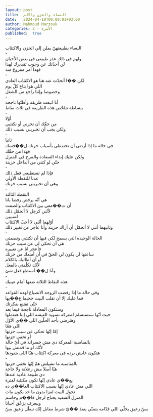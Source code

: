 ```yaml
---
layout: post
title:  النساء والحزن والالم
date:   2024-04-10T00:00:01+03:00
author: Mahmoud Marzouk
categories: 3 - الأسرة
published:  true
---
```

النساء بطبيعتهنّ يملن إلي الحزن والاكتئاب\
-\
ولهم في ذلك عذر طبيعي في بعض الأحيان\
لن أحدّثك عن وجوب تقديرك لهذا\
فهذا أمر مفروغ منه\
-\
لكن ��ا أتحدّث عنه هنا هو الاكتئاب العادي\
اللي هوا بتاع كلّ يوم\
وخصوصا وإنتا راجع من الشغل\
-\
أنا اتبعت طريقة وأظنّها ناجحة\
ببساطة تتلخّص هذه الطريقة في ثلاث نقاط\
-\
أوّلا\
من حقّك أن تحزني أو تكتئبي\
ولكن يجب أن تخبريني بسبب ذلك\
-\
ثانيا\
في حالة ما إذا أردتي أن تحتفظي بأسباب حزنك ل��فسك\
فهذا من حقّك\
ولكن عليك إبداء السعادة والمرح في المنزل\
حتّي لو كنتي من الداخل حزينة\
-\
فإذا لم تستطيعي فعل ذلك\
عدنا للنقطة الأولي\
وهي أن تخبريني بسبب حزنك\
-\
النقطة الثالثة\
هي أنّه يرفض رفضا باتا\
أن ت��معي بين الاكتئاب والصمت\
لأنّني كرجل لا أتحمّل ذلك\
لسببين\
أوّلهما أنّني لا أحبّ الاكتئاب\
وثانيهما أنني لا أتحمّل أن أراك حزينة وأنا عاجز عن تغيير
ذلك\
-\
الحالة الوحيدة التي يسمح لكي فيها أن تكتئبي وتصمتي\
هي أن تحكي لي عن سبب حزنك\
فأعجز انا عن تغييره\
ساعتها لن يكون لي الحقّ في أن أمنعك من حزنك\
أو أن أطالبك بالكلام\
لأنّك تكلّمتي بالفعل\
وأنا ل�� أستطع فعل شئ\
-\
هذه النقاط الثلاثة ضعها أمام عينيك\
-\
وفي حالة ما إذا رفضت الزوجة الانصياع لهذه القواعد\
فما عليك إلا أن تقلب البيت جحيما ع��يها\
حتّي تقتنع بفكرتك\
وستكون المعادلة ناجحة فيما بعد\
حيث أنّها ستستسلم لمعركة تسويد العيشة اللي إنتا هتعملها\
وهترضي بأحد الحلّين اللي ��ي الأوّل\
اللي همّا\
إمّا إنّها تحكي عن سبب حزنها\
أو تخفي حزنها\
بالمناسبة المعركة دي مش خسرانة في أيّ حالة\
لأنّك لو ما قمتش بيها\
هتكون عايش برده في معركة اكتئاب هيّا اللي بتقودها\
-\
بالمناسبة ما تشيلش همّ إنّها تخفي حزنها\
هيّا أصلا مش زعلانة ولا حاجة\
دي طبيعة عادية عندها\
يع��ي عادي إنّها تكون مكتئبة لفترة\
اللي مش عادي إنّها بسبب الاكتئاب العا��ي ده\
تحول البيت لعزا بدون ما حد يكون مات\
المنزل السعيد يحتاج لرجل فا��م وحاسم\
وبيعرف يزعّق أحيانا\
بسّ زعيق يخلّي اللي قدّامه يتمنّي ينفذ ��يّ شرط مقابل إنّك تبطّل زعيق
بسّ
